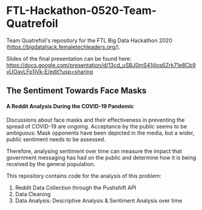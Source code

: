 # FTL-Hackathon-0520-Team-Quatrefoil
Team Quatrefoil's repository for the FTL Big Data Hackathon 2020 (https://bigdatahack.femaletechleaders.org/).

Slides of the final presentation can be found here: https://docs.google.com/presentation/d/13cd_uSBJ0mS41ijlos6Zrk71e8Cb9vUOavLFp1jVk-E/edit?usp=sharing

## The Sentiment Towards Face Masks
#### A Reddit Analysis During the COVID-19 Pandemic

Discussions about face masks and their effectiveness in preventing the spread of COVID-19 are ongoing. Acceptance by the public seems to be ambiguous: Mask opponents have been depicted in the media, but a wider, public sentiment needs to be assessed.

Therefore, analysing sentiment over time can measure the impact that government messaging has had on the public and determine how it is being received by the general population.

This repository contains code for the analysis of this problem:

1. Reddit Data Collection through the Pushshift API
2. Data Cleaning
3. Data Analysis: Descriptive Analysis & Sentiment Analysis over time
